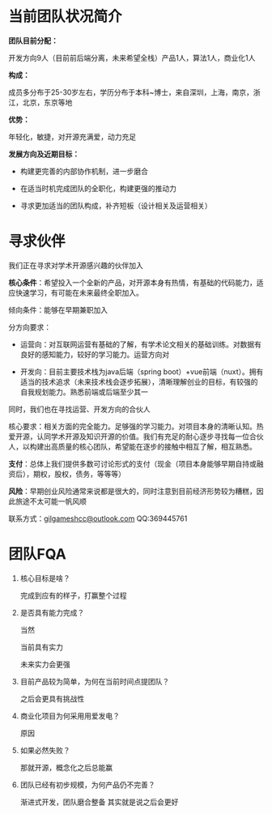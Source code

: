# 当前团队状况简介

**团队目前分配：**

开发方向9人（目前前后端分离，未来希望全栈）产品1人，算法1人，商业化1人

**构成：**

成员多分布于25-30岁左右，学历分布于本科~博士，来自深圳，上海，南京，浙江，北京，东京等地

**优势：**

年轻化，敏捷，对开源充满爱，动力充足



**发展方向及近期目标：**

- 构建更完善的内部协作机制，进一步磨合

- 在适当时机完成团队的全职化，构建更强的推动力
- 寻求更加适当的团队构成，补齐短板（设计相关及运营相关）





# 寻求伙伴

我们正在寻求对学术开源感兴趣的伙伴加入

**核心条件**：希望投入一个全新的产品，对开源本身有热情，有基础的代码能力，适应快速学习，有可能在未来最终全职加入。

倾向条件：能够在早期兼职加入 

分方向要求：

- 运营向：对互联网运营有基础的了解，有学术论文相关的基础训练。对数据有良好的感知能力，较好的学习能力。运营方向对

  

- 开发向：目前主要技术栈为java后端（spring boot）+vue前端（nuxt）。拥有适当的技术追求（未来技术栈会逐步拓展），清晰理解创业的目标，有较强的自我规划能力。熟悉前端或后端至少其一





同时，我们也在寻找运营、开发方向的合伙人

核心要求：相关方面的完全能力。足够强的学习能力。对项目本身的清晰认知。热爱开源，认同学术开源及知识开源的价值。我们有充足的耐心逐步寻找每一位合伙人，以构建出高质量的核心团队，希望能在逐步的接触中相互了解，相互熟悉。



**支付**：总体上我们提供多数可讨论形式的支付（现金（项目本身能够早期自持或融资后），期权，股权，债务，等等等）

**风险**：早期创业风险通常来说都是很大的，同时注意到目前经济形势较为糟糕，因此旅途不太可能一帆风顺



联系方式：gilgameshcc@outlook.com        QQ:369445761



# 团队FQA

1. 核心目标是啥？

   完成到应有的样子，打赢整个过程

3. 是否具有能力完成？

   当然

   当前具有实力

   未来实力会更强

4. 目前产品较为简单，为何在当前时间点提团队？

   之后会更具有挑战性

5. 商业化项目为何采用用爱发电？

   原因

6. 如果必然失败？

   那就开源，概念化之后总能赢

7. 团队已经有初步规模，为何产品仍不完善？

   渐进式开发，团队磨合整备   其实就是说之后会更好








